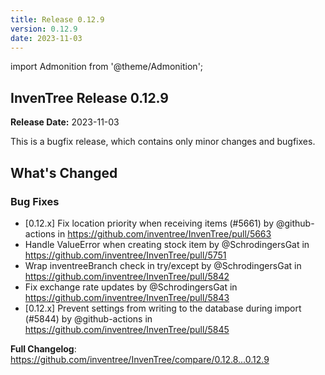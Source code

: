 ```yaml
---
title: Release 0.12.9
version: 0.12.9
date: 2023-11-03
---
```


import Admonition from '@theme/Admonition';

## InvenTree Release 0.12.9

**Release Date:** 2023-11-03

<Admonition type='info' title='Bugfix'>
This is a bugfix release, which contains only minor changes and bugfixes.
</Admonition>
<!-- Release notes generated using configuration in .github/release.yml at 0.12.x -->

## What's Changed
### Bug Fixes
* [0.12.x] Fix location priority when receiving items (#5661) by @github-actions in https://github.com/inventree/InvenTree/pull/5663
* Handle ValueError when creating stock item by @SchrodingersGat in https://github.com/inventree/InvenTree/pull/5751
* Wrap inventreeBranch check in try/except by @SchrodingersGat in https://github.com/inventree/InvenTree/pull/5842
* Fix exchange rate updates by @SchrodingersGat in https://github.com/inventree/InvenTree/pull/5843
* [0.12.x] Prevent settings from writing to the database during import (#5844) by @github-actions in https://github.com/inventree/InvenTree/pull/5845


**Full Changelog**: https://github.com/inventree/InvenTree/compare/0.12.8...0.12.9
